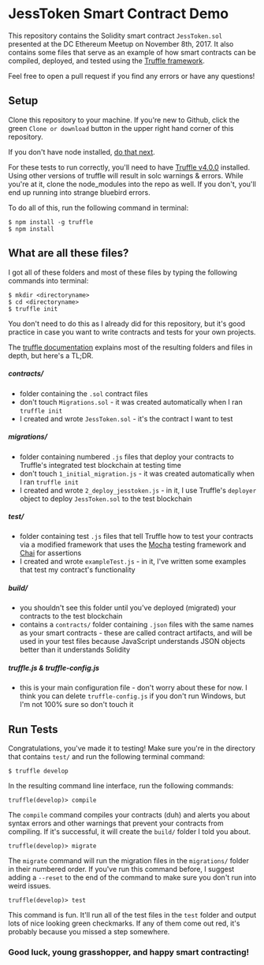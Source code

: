 # JessToken Smart Contract Demo

This repository contains the Solidity smart contract `JessToken.sol` presented at the DC Ethereum Meetup on November 8th, 2017. It also contains some files that serve as an example of how smart contracts can be compiled, deployed, and tested using the [Truffle framework](http://truffleframework.com/).

Feel free to open a pull request if you find any errors or have any questions!

## Setup

Clone this repository to your machine. If you're new to Github, click the green `Clone or download` button in the upper right hand corner of this repository.

If you don't have node installed, [do that next](https://nodejs.org/en/download/).

For these tests to run correctly, you'll need to have [Truffle v4.0.0](https://github.com/trufflesuite/truffle/releases/tag/v4.0.0) installed. Using other versions of truffle will result in solc warnings & errors. While you're at it, clone the node_modules into the repo as well. If you don't, you'll end up running into strange bluebird errors.

To do all of this, run the following command in terminal:

```
$ npm install -g truffle
$ npm install
```

## What are all these files?

I got all of these folders and most of these files by typing the following commands into terminal:

```
$ mkdir <directoryname>
$ cd <directoryname>
$ truffle init
```
You don't need to do this as I already did for this repository, but it's good practice in case you want to write contracts and tests for your own projects.

The [truffle documentation](http://truffleframework.com/docs/) explains most of the resulting folders and files in depth, but here's a TL;DR.

##### contracts/

* folder containing the `.sol` contract files
* don't touch `Migrations.sol` - it was created automatically when I ran `truffle init`
* I created and wrote `JessToken.sol` - it's the contract I want to test

##### migrations/

* folder containing numbered `.js` files that deploy your contracts to Truffle's integrated test blockchain at testing time
* don't touch `1_initial_migration.js` - it was created automatically when I ran `truffle init`
* I created and wrote `2_deploy_jesstoken.js` - in it, I use Truffle's `deployer` object to deploy `JessToken.sol` to the test blockchain

##### test/

* folder containing test `.js` files that tell Truffle how to test your contracts via a modified framework that uses the [Mocha](https://mochajs.org/) testing framework and [Chai](http://chaijs.com/) for assertions
* I created and wrote `exampleTest.js` - in it, I've written some examples that test my contract's functionality

##### build/

* you shouldn't see this folder until you've deployed (migrated) your contracts to the test blockchain
* contains a `contracts/` folder containing `.json` files with the same names as your smart contracts - these are called contract artifacts, and will be used in your test files because JavaScript understands JSON objects better than it understands Solidity

##### truffle.js & truffle-config.js

* this is your main configuration file - don't worry about these for now. I think you can delete `truffle-config.js` if you don't run Windows, but I'm not 100% sure so don't touch it

## Run Tests

Congratulations, you've made it to testing! Make sure you're in the directory that contains `test/` and run the following terminal command:

`$ truffle develop`

In the resulting command line interface, run the following commands:

`truffle(develop)> compile`

The `compile` command compiles your contracts (duh) and alerts you about syntax errors and other warnings that prevent your contracts from compiling. If it's successful, it will create the `build/` folder I told you about.

`truffle(develop)> migrate`

The `migrate` command will run the migration files in the `migrations/` folder in their numbered order. If you've run this command before, I suggest adding a `--reset` to the end of the command to make sure you don't run into weird issues.

`truffle(develop)> test`

This command is fun. It'll run all of the test files in the `test` folder and output lots of nice looking green checkmarks. If any of them come out red, it's probably because you missed a step somewhere.

### Good luck, young grasshopper, and happy smart contracting!
